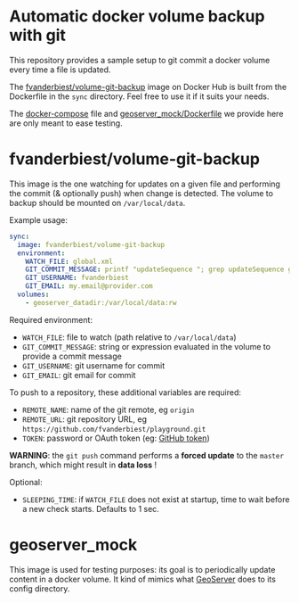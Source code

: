 # Automatic docker volume backup with git

This repository provides a sample setup to git commit a docker volume every time a file is updated.

The [fvanderbiest/volume-git-backup](https://hub.docker.com/r/fvanderbiest/volume-git-backup/) image on Docker Hub is built from the Dockerfile in the `sync` directory. Feel free to use it if it suits your needs. 

The [docker-compose](docker-compose.yml) file and [geoserver_mock/Dockerfile](geoserver_mock/Dockerfile) we provide here are only meant to ease testing. 

# fvanderbiest/volume-git-backup

This image is the one watching for updates on a given file and performing the commit (& optionally push) when change is detected. The volume to backup should be mounted on `/var/local/data`.

Example usage:
```yaml
sync:
  image: fvanderbiest/volume-git-backup
  environment:
    WATCH_FILE: global.xml
    GIT_COMMIT_MESSAGE: printf "updateSequence "; grep updateSequence global.xml|sed -e 's#.*ce>\(.*\)</up.*#\1#'
    GIT_USERNAME: fvanderbiest
    GIT_EMAIL: my.email@provider.com
  volumes:
    - geoserver_datadir:/var/local/data:rw
```

Required environment:
 * `WATCH_FILE`: file to watch (path relative to `/var/local/data`)
 * `GIT_COMMIT_MESSAGE`: string or expression evaluated in the volume to provide a commit message 
 * `GIT_USERNAME`: git username for commit
 * `GIT_EMAIL`: git email for commit

To push to a repository, these additional variables are required:
 * `REMOTE_NAME`: name of the git remote, eg `origin`
 * `REMOTE_URL`: git repository URL, eg `https://github.com/fvanderbiest/playground.git`
 * `TOKEN`: password or OAuth token (eg: [GitHub token](https://github.com/settings/tokens))

**WARNING**: the `git push` command performs a **forced update** to the `master` branch, which might result in **data loss** !

Optional:
 * `SLEEPING_TIME`: if `WATCH_FILE` does not exist at startup, time to wait before a new check starts. Defaults to 1 sec.


# geoserver_mock

This image is used for testing purposes: its goal is to periodically update content in a docker volume.
It kind of mimics what [GeoServer](http://geoserver.org/) does to its config directory.
